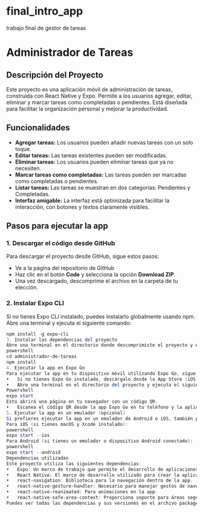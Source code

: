 # final_intro_app
 trabajo final de gestor de tareas


# Administrador de Tareas

## Descripción del Proyecto

Este proyecto es una aplicación móvil de administración de tareas, construida con React Native y Expo. Permite a los usuarios agregar, editar, eliminar y marcar tareas como completadas o pendientes. Está diseñada para facilitar la organización personal y mejorar la productividad.

## Funcionalidades

- **Agregar tareas:** Los usuarios pueden añadir nuevas tareas con un solo toque.
- **Editar tareas:** Las tareas existentes pueden ser modificadas.
- **Eliminar tareas:** Los usuarios pueden eliminar tareas que ya no necesiten.
- **Marcar tareas como completadas:** Las tareas pueden ser marcadas como completadas o pendientes.
- **Listar tareas:** Las tareas se muestran en dos categorías: Pendientes y Completadas.
- **Interfaz amigable:** La interfaz está optimizada para facilitar la interacción, con botones y textos claramente visibles.

## Pasos para ejecutar la app

### 1. Descargar el código desde GitHub

Para descargar el proyecto desde GitHub, sigue estos pasos:

- Ve a la página del repositorio de GitHub
- Haz clic en el botón **Code** y selecciona la opción **Download ZIP**.
- Una vez descargado, descomprime el archivo en la carpeta de tu elección.

### 2. Instalar Expo CLI

Si no tienes Expo CLI instalado, puedes instalarlo globalmente usando npm. Abre una terminal y ejecuta el siguiente comando:

```powershell
npm install -g expo-cli
3. Instalar las dependencias del proyecto
Abre una terminal en el directorio donde descomprimiste el proyecto y ejecuta el siguiente comando para instalar las dependencias necesarias:
powershell
cd administrador-de-tareas
npm install
4. Ejecutar la app en Expo Go
Para ejecutar la app en tu dispositivo móvil utilizando Expo Go, sigue estos pasos:
•	Si no tienes Expo Go instalado, descárgalo desde la App Store (iOS) o Google Play Store (Android).
•	Abre una terminal en el directorio del proyecto y ejecuta el siguiente comando para iniciar el servidor de Expo:
Powershell
expo start
Esto abrirá una página en tu navegador con un código QR.
•	Escanea el código QR desde la app Expo Go en tu teléfono y la aplicación se abrirá directamente en tu dispositivo.
5. Ejecutar la app en un emulador (opcional)
Si prefieres ejecutar la app en un emulador de Android o iOS, también puedes hacerlo con los siguientes comandos:
Para iOS (si tienes macOS y Xcode instalado):
powershell
expo start --ios
Para Android (si tienes un emulador o dispositivo Android conectado):
powershell
expo start --android
Dependencias utilizadas
Este proyecto utiliza las siguientes dependencias:
•	Expo: Un marco de trabajo que permite el desarrollo de aplicaciones React Native de manera rápida y sencilla.
•	React Native: El marco de desarrollo utilizado para crear la aplicación móvil.
•	react-navigation: Biblioteca para la navegación dentro de la app.
•	react-native-gesture-handler: Necesario para manejar gestos de navegación en React Native.
•	react-native-reanimated: Para animaciones en la app.
•	react-native-safe-area-context: Proporciona soporte para áreas seguras en dispositivos con notch o bordes redondeados.
Puedes ver todas las dependencias y sus versiones en el archivo package.json.

